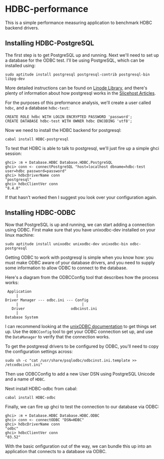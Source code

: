 HDBC-performance
================

This is a simple performance measuring application to benchmark HDBC backend
drivers.


Installing HDBC-PostgreSQL
--------------------------

The first step is to get PostgreSQL up and running. Next we'll need to set up a
database for the ODBC test. I'll be using PostgreSQL, which can be installed
using:

    sudo aptitude install postgresql postgresql-contrib postgresql-bin libpg-dev

More detailed instructions can be found on [Linode Library][1], and there's
plenty of information about how postgresql works in the [Slicehost Articles][2].

For the purposes of this preformance analysis, we'll create a user called
`hdbc`, and a database `hdbc-test`:

    CREATE ROLE hdbc WITH LOGIN ENCRYPTED PASSWORD 'password';
    CREATE DATABASE hdbc-test WITH OWNER hdbc ENCODING 'utf8';

Now we need to install the HDBC backend for postgresql:

    cabal install HDBC-postgresql

To test that HDBC is able to talk to postgresql, we'll just fire up a simple
ghci session:

    ghci> :m + Database.HDBC Database.HDBC.PostgreSQL
    ghci> conn <- connectPostgreSQL "host=localhost dbname=hdbc-test user=hdbc password=password"
    ghci> hdbcDriverName conn
    "postgresql"
    ghci> hdbcClientVer conn
    "8.4.8"

If that hasn't worked then I suggest you look over your configuration again.

Installing HDBC-ODBC
--------------------

Now that PostgreSQL is up and running, we can start adding a connection using
ODBC.
First make sure that you have unixodbc-dev installed on your linux machine:

    sudo aptitude install unixodbc unixodbc-dev unixodbc-bin odbc-postgresql

Getting ODBC to work with postgresql is simple when you know how: you must
make ODBC aware of your database drivers, and you need to supply some
information to allow ODBC to connect to the database.

Here's a diagram from the ODBCConfig tool that describes how the process works:

     Application
         |
    Driver Manager --- odbc.ini --- Config
         |                             |
       Driver                     odbcinst.ini
         |
    Database System

I can recommend looking at the [unixODBC documentation][3] to get things set up.
Use the `ODBCConfig` tool to get your ODBC connection set up, and use
the `DataManager` to verify that the connection works.

To get the postgresql drivers to be configured by ODBC, you'll need to
copy the configuration settings across:

    sudo sh -c "cat /usr/share/psqlodbc/odbcinst.ini.template >> /etcodbcinst.ini"

Then use ODBCConfig to add a new User DSN using PostgreSQL Unicode and
a name of `HDBC`.

Next install HDBC-odbc from cabal:

    cabal install HDBC-odbc

Finally, we can fire up ghci to test the connection to our database via ODBC:

    ghci> :m + Database.HDBC Database.HDBC.ODBC
    ghci> conn <- connectODBC "DSN=HDBC"
    ghci> hdbcDriverName conn
    "odbc"
    ghci> hdbcClientVer conn
    "03.52"

With the basic onfiguration out of the way, we can bundle this up into an
application that connects to a database via ODBC.

[1]: http://library.linode.com/databases/postgresql
[2]: http://articles.slicehost.com/postgresql
[3]: http://www.unixodbc.org/odbcinst.html
